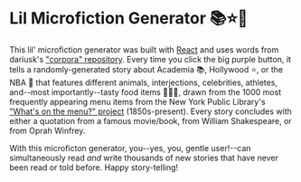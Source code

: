 # Lil Microfiction Generator  📚⭐🏀




This lil' microfiction generator was built with [React](https://reactjs.org/) and uses words from dariusk's ["corpora" repository](https://github.com/dariusk/corpora). Every time you click the big purple button, it tells a randomly-generated story about Academia 📚, Hollywood ⭐, or the NBA 🏀 that features different animals, interjections, celebrities, athletes, and--most importantly--tasty food items 🥑🦐🍟, drawn from the 1000 most frequently appearing menu items from the New York Public Library's ["What's on the menu?" project](http://menus.nypl.org/data) (1850s-present). Every story concludes with either a quotation from a famous movie/book, from William Shakespeare, or from Oprah Winfrey.

With this microficton generator, you--yes, you, gentle user!--can simultaneously read *and* write thousands of new stories that have never been read or told before. Happy story-telling!

